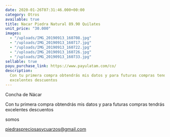 ```yaml
---
date: 2020-01-26T07:31:46.000+00:00
category: Otros
available: true
title: Nacar Piedra Natural 89.90 Quilates
unit_price: "30.000"
images:
  - "/uploads/IMG_20190913_160708.jpg"
  - "/uploads/IMG_20190913_160717.jpg"
  - "/uploads/IMG_20190913_160722.jpg"
  - "/uploads/IMG_20190913_160726.jpg"
  - "/uploads/IMG_20190913_160733.jpg"
sellable: true
payu_purchase_link: https://www.payulatam.com/co/
description:
  Con tu primera compra obtendrás mis datos y para futuras compras tendrás
  excelentes descuentos
---
```


Concha de Nácar

Con tu primera compra obtendrás mis datos y para futuras compras tendrás excelentes descuentos

somos

[piedraspreciosasycuarzos@gmail.com](mailto:piedraspreciosasycuarzos@gmail.com "Correo")
